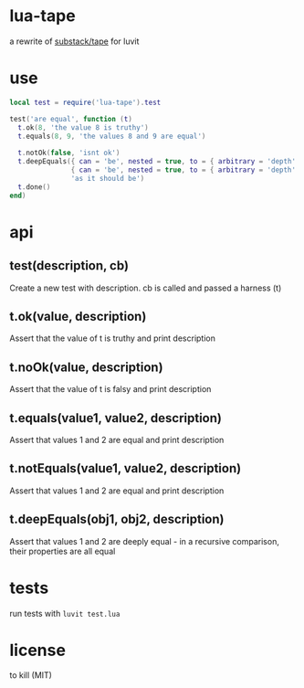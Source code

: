 # lua-tape
a rewrite of [substack/tape](http://github.com/substack/tape) for luvit

# use

```lua
local test = require('lua-tape').test

test('are equal', function (t)
  t.ok(8, 'the value 8 is truthy')
  t.equals(8, 9, 'the values 8 and 9 are equal')
  
  t.notOk(false, 'isnt ok')
  t.deepEquals({ can = 'be', nested = true, to = { arbitrary = 'depth' } },
               { can = 'be', nested = true, to = { arbitrary = 'depth' } },
               'as it should be')
  t.done()
end)
```

# api

## test(description, cb)
Create a new test with description. cb is called and passed a harness (t)

## t.ok(value, description)
Assert that the value of t is truthy and print description

## t.noOk(value, description)
Assert that the value of t is falsy and print description

## t.equals(value1, value2, description)
Assert that values 1 and 2 are equal and print description

## t.notEquals(value1, value2, description)
Assert that values 1 and 2 are equal and print description

## t.deepEquals(obj1, obj2, description)
Assert that values 1 and 2 are deeply equal - in a recursive comparison, their properties are all equal

# tests
run tests with ```luvit test.lua```

# license
to kill (MIT)
